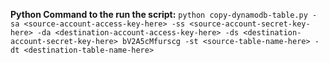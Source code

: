 **Python Command to the run the script:**
`python copy-dynamodb-table.py -sa <source-account-access-key-here> -ss <source-account-secret-key-here> -da <destination-account-access-key-here> -ds <destination-account-secret-key-here>
bV2A5cMfurscg -st <source-table-name-here> -dt <destination-table-name-here>`